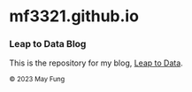 # mf3321.github.io
<h3>Leap to Data Blog</h3>

This is the repository for my blog, <a href="https://mf3321.github.io/">Leap to Data</a>.

<sup>© 2023 May Fung</sup>
